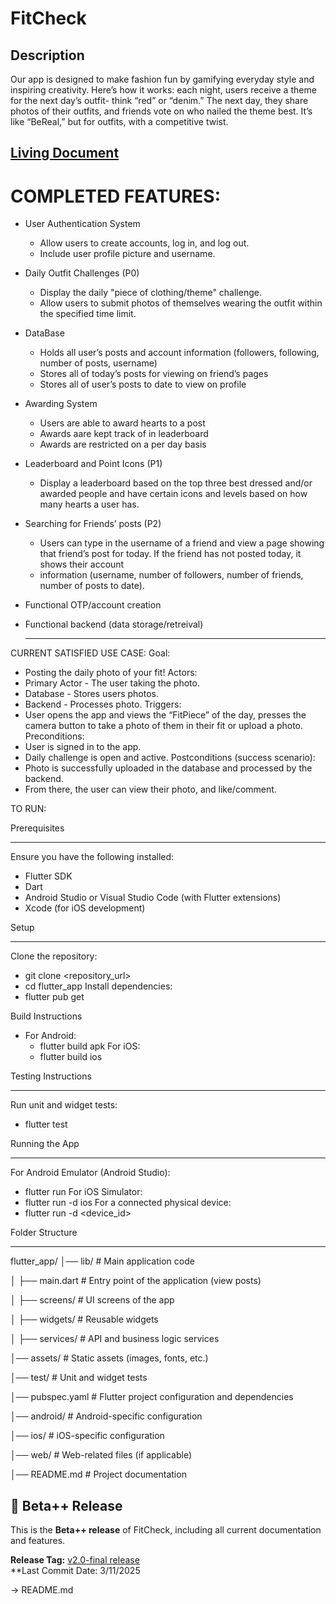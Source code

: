 # FitCheck

## Description
Our app is designed to make fashion fun by gamifying everyday style and inspiring creativity. Here’s how it works: each night, users receive a theme for the next day’s outfit- think “red” or “denim.” The next day, they share photos of their outfits, and friends vote on who nailed the theme best. It’s like “BeReal,” but for outfits, with a competitive twist.

## [Living Document](https://docs.google.com/document/d/1CZu642kOHpgtLdXkNPS8U6OsxPTkgixnqs-X6VRMPes/edit?tab=t.0)

COMPLETED FEATURES:
==================================================================================================================
- User Authentication System
  * Allow users to create accounts, log in, and log out.
  * Include user profile picture and username.
  
- Daily Outfit Challenges (P0)
  * Display the daily "piece of clothing/theme" challenge.
  * Allow users to submit photos of themselves wearing the outfit within the specified time limit.
 
- DataBase
  * Holds all user’s posts and account information (followers, following, number of posts, username) 
  * Stores all of today’s posts for viewing on friend’s pages
  * Stores all of user’s posts to date to view on profile
 
- Awarding System
  * Users are able to award hearts to a post
  * Awards aare kept track of in leaderboard
  * Awards are restricted on a per day basis
 
- Leaderboard and Point Icons (P1) 
  * Display a leaderboard based on the top three best dressed and/or awarded people and have certain icons and levels based on how many hearts a user has.

- Searching for Friends’ posts (P2)
  * Users can type in the username of a friend and view a page showing that friend’s post for today. If the friend has not posted today, it shows their account    
  * information (username, number of followers, number of friends, number of posts to date).

- Functional OTP/account creation
- Functional backend (data storage/retreival)

  -------------------
CURRENT SATISFIED USE CASE:
Goal:
- Posting the daily photo of your fit!
Actors:
- Primary Actor - The user taking the photo. 
- Database - Stores users photos. 
- Backend - Processes photo. 
Triggers:
- User opens the app and views the “FitPiece” of the day, presses the camera button to take a photo of them in their fit or upload a photo. 
Preconditions:
- User is signed in to the app. 
- Daily challenge is open and active.
Postconditions (success scenario):
- Photo is successfully uploaded in the database and processed by the backend.
- From there, the user can view their photo, and like/comment.



TO RUN:

Prerequisites
__________________
Ensure you have the following installed:
- Flutter SDK
- Dart
- Android Studio or Visual Studio Code (with Flutter extensions)
- Xcode (for iOS development)
  
Setup
__________________
Clone the repository:
- git clone <repository_url>
- cd flutter_app
Install dependencies:
- flutter pub get

Build Instructions
- For Android:
  - flutter build apk
For iOS:
  - flutter build ios

Testing Instructions
______________________
Run unit and widget tests:
  - flutter test

Running the App
__________________
For Android Emulator (Android Studio):
- flutter run
For iOS Simulator:
- flutter run -d ios
For a connected physical device:
- flutter run -d <device_id>

Folder Structure
__________________
flutter_app/
│── lib/                 # Main application code

│   ├── main.dart        # Entry point of the application (view posts)

│   ├── screens/         # UI screens of the app

│   ├── widgets/         # Reusable widgets

│   ├── services/        # API and business logic services

│── assets/              # Static assets (images, fonts, etc.)

│── test/                # Unit and widget tests

│── pubspec.yaml         # Flutter project configuration and dependencies

│── android/             # Android-specific configuration

│── ios/                 # iOS-specific configuration

│── web/                 # Web-related files (if applicable)

│── README.md            # Project documentation

## 📌 Beta++ Release

This is the **Beta++ release** of FitCheck, including all current documentation and features.

**Release Tag:** [v2.0-final release](https://github.com/chaafenr/fitcheck/releases/tag/v1.0-beta++)  
**Last Commit Date: 3/11/2025

-> README.md 
